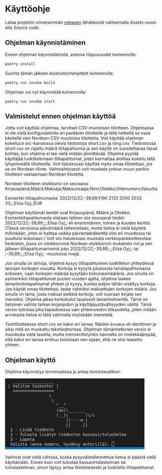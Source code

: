 # Käyttöohje

Lataa projektin viimeisimmän [releasen](https://github.com/rpessi/ot-harjoitustyo/releases/) lähdekoodi 
valitsemalla _Assets_-osion alta _Source code_.

## Ohjelman käynnistäminen

Ennen ohjelman käynnistämistä, asenna riippuvuudet komennolla:

```bash
poetry install
```

Suorita tämän jälkeen alustustoimenpiteet komennolla:

```bash
poetry run invoke build
```

Ohjelman voi nyt käynnistää komennolla:

```
poetry run invoke start
```

## Valmistelut ennen ohjelman käyttöä

Jotta voit käyttää ohjelmaa, tarvitset CSV-muotoisen tiliotteen. Ohjelmassa ei ole vielä konfiguraatioita eri pankkien
tiliotteille ja tällä hetkellä se osaa käsitellä vain Nordean CSV-muotoisia tiliotteita. Voit käyttää ohjelman kokeiluun
src-kansiossa olevia tiedostoja short.csv ja long.csv. Tiedostossa short.csv on rajattu määrä tilitapahtumia ja sen käyttö
on suositeltavaa tässä kohtaa, kun ohjelma ei tee vielä mitään jännittävää. Ohjelma pyytää käyttäjää luokittelemaan 
tilitapahtumat, joten kannattaa aloittaa kokeilu tällä lyhyemmällä tiliotteella. Voit halutessasi käyttää myös omaa 
tiliotettasi, jos se on Nordean tiliote. Vaihtoehtoisesti voit muokata jonkun muun pankin tiliotteen vastaamaan
Nordean tiliotetta. 

Nordean tiliotteen otsikkorivi on seuraava: Kirjauspäivä;Määrä;Maksaja;Maksunsaaja;Nimi;Otsikko;Viitenumero;Valuutta

Esimerkki tilitapahtumasta: 2022/12/22;-39,89;FI90 2133 2000 2033 33;;;Elisa Oyj;;EUR

Ohjelman käyttämät kentät ovat Kirjauspäivä, Määrä ja Otsikko. Esimerkkitapahtumasta otetaan talteen siis seuraavat tiedot:
2022/12/22;-39,89;;;;Elisa Oyj;; eli ensimmäinen, toinen ja kuudes kenttä. (Tässä versiossa päivämäärä tallennetaan, mutta
tietoa ei vielä käytetä mihinkään, joten ei haittaa vaikka päivämääräkenttä olisi eri muodossa tai puuttuisi kokonaan.)
Voit siis halutessasi muokata verkkopankkiotteestasi tiedoston, jossa on otsikkorivinä Nordean otsikkorivin mukainen rivi
ja sen jälkeen tilitapahtumariveinä joko 2022/12/22;-39,89;;;;Elisa Oyj;; tai ;-39,89;;;;Elisa Oyj;; -muotoisia rivejä.

Jos sinulla on lainoja, ohjelma kysyy tilitapahtumien luokittelun yhteydessä lainojen korkojen osuutta. Korkoja ei kysytä
jokaisesta lainatapahtumasta erikseen, vaan korkojen määrää kysytään kokonaismääränä. Jos sinulla on esimerkiksi tilitapahtumat
puolen vuoden ajalta, ohjelma laskee lainanhoitotapahtumat yhteen ja kysyy, kuinka paljon tähän sisältyy korkoja. Jos käytät
omaa tiliotettasi, laske valmiiksi maksettujen korkojen määrä. Jos sinulla on laina, josta maksat pelkkiä korkoja, voit
suoraan kirjata sen menoiksi. Ohjelma jakaa korkokulut tasaisesti lainanhoitoerille. Tämä on tietoinen valinta tarkan
kirjanpidon ja käyttäjäystävällisyyden välillä. Tämä versio tulostaa joka tapauksessa vain yhteenvedon tilikaudelta, joten
mitään arvokasta tietoa ei tällä valinnalla myöskään menetetä.

Testitiliotteessa short.csv on kaksi eri lainaa. Näiden kuvaus oli identtinen ja siksi niitä on muokattu tekstieditorissa. 
Ohjelman tämänhetkinen versio ei muodosta vielä tasetta, mutta menoerittelynkin kannalta on mielekkäämpää, että kaksi eri lainaa
erottuu toisistaan sen sijaan, että ne olisi laskettu yhteen.

## Ohjelman käyttö

Ohjelma käynnistyy terminaalissa ja antaa toimintavalikon:

![](./kuvat/aloitusvalikko.jpg)

Valinnat ovat vielä vähissä, koska pysyväistallennettua tietoa ei päästä vielä käyttämään. Ennen kuin voit tulostaa 
kassavirtalaskelman tai tuloslaskelman, sinun täytyy antaa tiliotetiedosto ja luokitella tilitapahtumat. 



